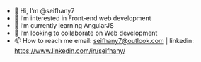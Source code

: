 - 👋 Hi, I’m @seifhany7
- 👀 I’m interested in Front-end web development
- 🌱 I’m currently learning AngularJS
- 💞️ I’m looking to collaborate on Web development
- 📫 How to reach me email: seifhany7@outlook.com | linkedin: https://www.linkedin.com/in/seifhany/

